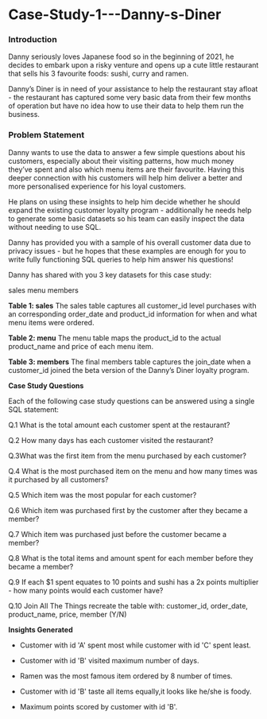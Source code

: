 # Case-Study-1---Danny-s-Diner

### Introduction

Danny seriously loves Japanese food so in the beginning of 2021, he decides to embark upon a risky venture and opens up a cute little restaurant that sells his 3 favourite foods: sushi, curry and ramen.

Danny’s Diner is in need of your assistance to help the restaurant stay afloat - the restaurant has captured some very basic data from their few months of operation but have no idea how to use their data to help them run the business.

### Problem Statement

Danny wants to use the data to answer a few simple questions about his customers, especially about their visiting patterns, how much money they’ve spent and also which menu items are their favourite. Having this deeper connection with his customers will help him deliver a better and more personalised experience for his loyal customers.

He plans on using these insights to help him decide whether he should expand the existing customer loyalty program - additionally he needs help to generate some basic datasets so his team can easily inspect the data without needing to use SQL.

Danny has provided you with a sample of his overall customer data due to privacy issues - but he hopes that these examples are enough for you to write fully functioning SQL queries to help him answer his questions!

Danny has shared with you 3 key datasets for this case study:

sales menu members

**Table 1: sales** The sales table captures all customer_id level purchases with an corresponding order_date and product_id information for when and what menu items were ordered.

**Table 2: menu** The menu table maps the product_id to the actual product_name and price of each menu item.

**Table 3: members** The final members table captures the join_date when a customer_id joined the beta version of the Danny’s Diner loyalty program.

**Case Study Questions**

Each of the following case study questions can be answered using a single SQL statement:

Q.1 What is the total amount each customer spent at the restaurant?

Q.2 How many days has each customer visited the restaurant?

Q.3What was the first item from the menu purchased by each customer?

Q.4 What is the most purchased item on the menu and how many times was it purchased by all customers?

Q.5 Which item was the most popular for each customer?

Q.6 Which item was purchased first by the customer after they became a member?

Q.7 Which item was purchased just before the customer became a member?

Q.8 What is the total items and amount spent for each member before they became a member?

Q.9 If each $1 spent equates to 10 points and sushi has a 2x points multiplier - how many points would each customer have?

Q.10 Join All The Things recreate the table with: customer_id, order_date, product_name, price, member (Y/N)

**Insights Generated**

- Customer with id 'A' spent most while customer with id 'C' spent least.

- Customer with id 'B' visited maximum number of days.

- Ramen was the most famous item ordered by 8 number of times.

- Customer with id 'B' taste all items equally,it looks like he/she is foody.

- Maximum points scored by customer with id 'B'.

